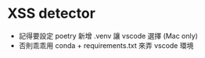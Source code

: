 # XSS detector

* 記得要設定 poetry 新增 .venv 讓 vscode 選擇 (Mac only)
* 否則乖乖用 conda + requirements.txt 來弄 vscode 環境
    